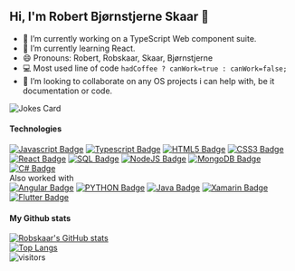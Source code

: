 ## Hi, I'm Robert Bjørnstjerne Skaar 👋

- 🔭 I’m currently working on a TypeScript Web component suite.
- 🌱 I’m currently learning React.
- 😄 Pronouns: Robert, Robskaar, Skaar, Bjørnstjerne
- 💻 Most used line of code `hadCoffee ? canWork=true : canWork=false;`
- 👯 I’m looking to collaborate on any OS projects i can help with, be it documentation or code.
<img src="https://readme-jokes.vercel.app/api" alt="Jokes Card" />
  
#### Technologies
[![Javascript Badge](https://img.shields.io/badge/JavaScript-F7DF1E?style=for-the-badge&logo=javascript&logoColor=black)](#)
[![Typescript Badge](https://img.shields.io/badge/TypeScript-007ACC?style=for-the-badge&logo=typescript&logoColor=white)](#)
[![HTML5 Badge](https://img.shields.io/badge/HTML5-E34F26?style=for-the-badge&logo=html5&logoColor=white)](#)
[![CSS3 Badge](https://img.shields.io/badge/CSS3-1572B6?style=for-the-badge&logo=css3&logoColor=white)](#)
[![React Badge](https://img.shields.io/badge/React-20232A?style=for-the-badge&logo=react&logoColor=61DAFB)](#)
[![SQL Badge](https://img.shields.io/badge/Microsoft_SQL_Server-CC2927?style=for-the-badge&logo=microsoft-sql-server&logoColor=white)](#)
[![NodeJS Badge](https://img.shields.io/badge/Node.js-43853D?style=for-the-badge&logo=node.js&logoColor=white)](#)
[![MongoDB Badge](https://img.shields.io/badge/MongoDB-4EA94B?style=for-the-badge&logo=mongodb&logoColor=white)](#)
[![C# Badge](https://img.shields.io/badge/C%23-239120?style=for-the-badge&logo=c-sharp&logoColor=white)](#)
<br/>
Also worked with
<br/>
[![Angular Badge](https://img.shields.io/badge/Angular-DD0031?style=for-the-badge&logo=angular&logoColor=white)](#)
[![PYTHON Badge](https://img.shields.io/badge/Python-14354C?style=for-the-badge&logo=python&logoColor=white)](#)
[![Java Badge](https://img.shields.io/badge/Java-ED8B00?style=for-the-badge&logo=java&logoColor=white)](#)
[![Xamarin Badge](https://img.shields.io/badge/Xamarin-3498DB?style=for-the-badge&logo=xamarin&logoColor=white)](#)
[![Flutter Badge](https://img.shields.io/badge/Flutter-02569B?style=for-the-badge&logo=flutter&logoColor=white)](#)

#### My Github stats
[![Robskaar's GitHub stats](https://github-readme-stats.vercel.app/api?username=Robskaar&count_private=true&show_icons=true&theme=dracula&hide_border=true)](#)
<br/>
[![Top Langs](https://github-readme-stats.vercel.app/api/top-langs/?username=robskaar&layout=compact&theme=dracula&hide_border=true)](#) 
<br/>
![visitors](https://visitor-badge.glitch.me/badge?page_id=robskaar.robskaar)


<!--
Here are some ideas to get you started:

- 🤔 I’m looking for help with ...
- 📫 How to reach me: 
- 💬 Ask me about ...

- 😄 Pronouns: ...
- ⚡ Fun fact: ...
-->

